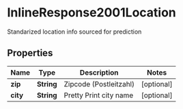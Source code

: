 

# InlineResponse2001Location

Standarized location info sourced for prediction

## Properties

Name | Type | Description | Notes
------------ | ------------- | ------------- | -------------
**zip** | **String** | Zipcode (Postleitzahl) |  [optional]
**city** | **String** | Pretty Print city name |  [optional]




